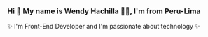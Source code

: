 ### Hi 👋 My name is Wendy Hachilla 👩‍💻, I'm from Peru-Lima
✨ I'm Front-End Developer and I'm passionate about technology ✨

<!--
**WendySule/WendySule** is a ✨ _special_ ✨ repository because its `README.md` (this file) appears on your GitHub profile.

Here are some ideas to get you started:

- 🔭 I’m currently working on ...
- 🌱 I’m currently learning ...
- 👯 I’m looking to collaborate on ...
- 🤔 I’m looking for help with ...
- 💬 Ask me about ...
- 📫 How to reach me: ...
- 😄 Pronouns: ...
- ⚡ Fun fact: ...
-->
